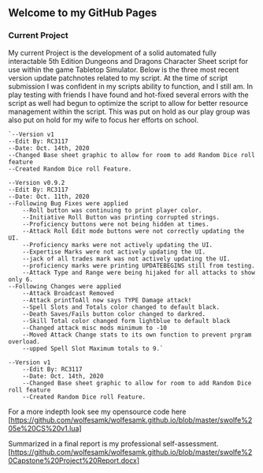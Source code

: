 ## Welcome to my GitHub Pages

### Current Project

My current Project is the development of a solid automated fully interactable 5th Edition Dungeons and Dragons Character Sheet script for use within the game Tabletop Simulator.
Below is the three most recent version update patchnotes related to my script. At the time of script submission I was confident in my scripts ability to function, and I still am. In play testing with friends I have found and hot-fixed several errors with the script as well had begun to optimize the script to allow for better resource management within the script. This was put on hold as our play group was also put on hold for my wife to focus her efforts on school. 

```Recent Patchnotes
`--Version v1
--Edit By: RC3117
--Date: Oct. 14th, 2020
--Changed Base sheet graphic to allow for room to add Random Dice roll feature
--Created Random Dice roll Feature.

--Version v0.9.2
--Edit By: RC3117
--Date: Oct. 11th, 2020
--Following Bug Fixes were applied
	--Roll button was continuing to print player color.
	--Initiative Roll Button was printing corrupted strings.
	--Proficiency buttons were not being hidden at times.
	--Attack Roll Edit mode buttons were not correctly updating the UI.
	--Proficiency marks were not actively updating the UI.
	--Expertise Marks were not actively updating the UI.
	--jack of all trades mark was not actively updating the UI.
	--proficiency marks were printing UPDATEBEGINS still from testing.
	--Attack Type and Range were being hijaked for all attacks to show only 6.
--Following Changes were applied
	--Attack Broadcast Removed
	--Attack printToAll now says TYPE Damage attack!
	--Spell Slots and Totals color changed to default black.
	--Death Saves/Fails button color changed to darkred.
	--Skill Total color changed form lightblue to default black
	--Changed attack misc mods minimum to -10
	--Moved Attack Change stats to its own function to prevent prgram overload.
	--upped Spell Slot Maximum totals to 9.`
	
--Version v1
	--Edit By: RC3117
	--Date: Oct. 14th, 2020
	--Changed Base sheet graphic to allow for room to add Random Dice roll feature
	--Created Random Dice roll Feature.
```

For a more indepth look see my opensource code here [https://github.com/wolfesamk/wolfesamk.github.io/blob/master/swolfe%205e%20CS%20v1.lua]


Summarized in a final report is my professional self-assessment. [https://github.com/wolfesamk/wolfesamk.github.io/blob/master/swolfe%20Capstone%20Project%20Report.docx]
